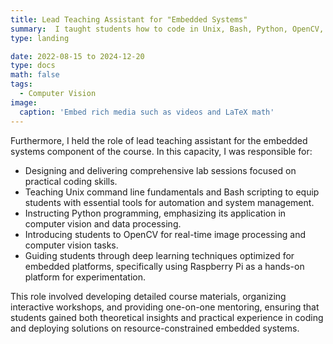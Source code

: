 ```yaml
---
title: Lead Teaching Assistant for "Embedded Systems" 
summary:  I taught students how to code in Unix, Bash, Python, OpenCV, and deep learning on embedded platforms such as Raspberry Pi.
type: landing

date: 2022-08-15 to 2024-12-20
type: docs
math: false
tags:
  - Computer Vision
image:
  caption: 'Embed rich media such as videos and LaTeX math'
---
```


Furthermore, I held the role of lead teaching assistant for the embedded systems component of the course. In this capacity, I was responsible for:
- Designing and delivering comprehensive lab sessions focused on practical coding skills.
- Teaching Unix command line fundamentals and Bash scripting to equip students with essential tools for automation and system management.
- Instructing Python programming, emphasizing its application in computer vision and data processing.
- Introducing students to OpenCV for real-time image processing and computer vision tasks.
- Guiding students through deep learning techniques optimized for embedded platforms, specifically using Raspberry Pi as a hands-on platform for experimentation.

This role involved developing detailed course materials, organizing interactive workshops, and providing one-on-one mentoring, ensuring that students gained both theoretical insights and practical experience in coding and deploying solutions on resource-constrained embedded systems.
